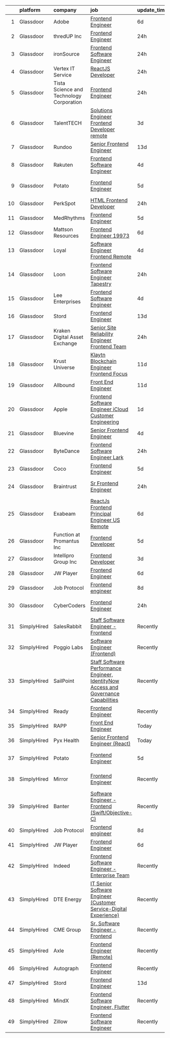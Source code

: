 

|    | platform    | company                                  | job                                                                                                                                                                                                                                                                                                                                                                                                                                                                                                                                                                                                                                                                                                                                                                                                                                                                                                                                                                                                                                                                                                                                                                                                                                                                                                                                                                                                            | update_time   | location          |
|---:|:------------|:-----------------------------------------|:---------------------------------------------------------------------------------------------------------------------------------------------------------------------------------------------------------------------------------------------------------------------------------------------------------------------------------------------------------------------------------------------------------------------------------------------------------------------------------------------------------------------------------------------------------------------------------------------------------------------------------------------------------------------------------------------------------------------------------------------------------------------------------------------------------------------------------------------------------------------------------------------------------------------------------------------------------------------------------------------------------------------------------------------------------------------------------------------------------------------------------------------------------------------------------------------------------------------------------------------------------------------------------------------------------------------------------------------------------------------------------------------------------------|:--------------|:------------------|
|  1 | Glassdoor   | Adobe                                    | [Frontend Engineer](https://www.glassdoor.com/partner/jobListing.htm?pos=107&ao=1136043&s=58&guid=00000182c98860a0af1aef1f2b3124fc&src=GD_JOB_AD&t=SR&vt=w&cs=1_882f3b75&cb=1661238534660&jobListingId=1008073937058&jrtk=3-0-1gb4ogo6kk6cp801-1gb4ogo7523j4000-7d98999429986adb-)                                                                                                                                                                                                                                                                                                                                                                                                                                                                                                                                                                                                                                                                                                                                                                                                                                                                                                                                                                                                                                                                                                                             | 6d            | Lehi, UT          |
|  2 | Glassdoor   | thredUP Inc                              | [Frontend Engineer](https://www.glassdoor.com/partner/jobListing.htm?pos=104&ao=1136043&s=58&guid=00000182c98860a0af1aef1f2b3124fc&src=GD_JOB_AD&t=SR&vt=w&cs=1_0ee2fa11&cb=1661238534659&jobListingId=1008086760048&jrtk=3-0-1gb4ogo6kk6cp801-1gb4ogo7523j4000-6e44b37b8cae3eb2-)                                                                                                                                                                                                                                                                                                                                                                                                                                                                                                                                                                                                                                                                                                                                                                                                                                                                                                                                                                                                                                                                                                                             | 24h           | Remote            |
|  3 | Glassdoor   | ironSource                               | [Frontend Software Engineer](https://www.glassdoor.com/partner/jobListing.htm?pos=129&ao=1136043&s=58&guid=00000182c98860a0af1aef1f2b3124fc&src=GD_JOB_AD&t=SR&vt=w&ea=1&cs=1_4eed1c3a&cb=1661238534664&jobListingId=1008086404116&jrtk=3-0-1gb4ogo6kk6cp801-1gb4ogo7523j4000-4e2ffc2723622893-)                                                                                                                                                                                                                                                                                                                                                                                                                                                                                                                                                                                                                                                                                                                                                                                                                                                                                                                                                                                                                                                                                                               | 24h           | San Francisco, CA |
|  4 | Glassdoor   | Vertex IT Service                        | [ReactJS Developer](https://www.glassdoor.com/partner/jobListing.htm?pos=105&ao=1136043&s=58&guid=00000182c98860a0af1aef1f2b3124fc&src=GD_JOB_AD&t=SR&vt=w&ea=1&cs=1_0023a334&cb=1661238534660&jobListingId=1008085593972&jrtk=3-0-1gb4ogo6kk6cp801-1gb4ogo7523j4000-f6368d09e65c25b6-)                                                                                                                                                                                                                                                                                                                                                                                                                                                                                                                                                                                                                                                                                                                                                                                                                                                                                                                                                                                                                                                                                                                        | 24h           | Remote            |
|  5 | Glassdoor   | Tista Science and Technology Corporation | [Frontend Engineer](https://www.glassdoor.com/partner/jobListing.htm?pos=114&ao=1136043&s=58&guid=00000182c98860a0af1aef1f2b3124fc&src=GD_JOB_AD&t=SR&vt=w&cs=1_9df2271e&cb=1661238534661&jobListingId=1008087202919&jrtk=3-0-1gb4ogo6kk6cp801-1gb4ogo7523j4000-3e4fda29047e37e3-)                                                                                                                                                                                                                                                                                                                                                                                                                                                                                                                                                                                                                                                                                                                                                                                                                                                                                                                                                                                                                                                                                                                             | 24h           | Washington, DC    |
|  6 | Glassdoor   | TalentTECH                               | [Solutions Engineer Frontend Developer  remote ](https://www.glassdoor.com/partner/jobListing.htm?pos=110&ao=1136043&s=58&guid=00000182c98860a0af1aef1f2b3124fc&src=GD_JOB_AD&t=SR&vt=w&ea=1&cs=1_caf9e2be&cb=1661238534660&jobListingId=1008081208256&jrtk=3-0-1gb4ogo6kk6cp801-1gb4ogo7523j4000-b2eee3a53e61bbf3-)                                                                                                                                                                                                                                                                                                                                                                                                                                                                                                                                                                                                                                                                                                                                                                                                                                                                                                                                                                                                                                                                                           | 3d            | Atlanta, TX       |
|  7 | Glassdoor   | Rundoo                                   | [Senior Frontend Engineer](https://www.glassdoor.com/partner/jobListing.htm?pos=126&ao=1136043&s=58&guid=00000182c98860a0af1aef1f2b3124fc&src=GD_JOB_AD&t=SR&vt=w&ea=1&cs=1_268e7060&cb=1661238534664&jobListingId=1008063869886&jrtk=3-0-1gb4ogo6kk6cp801-1gb4ogo7523j4000-0b044396b2f127ae-)                                                                                                                                                                                                                                                                                                                                                                                                                                                                                                                                                                                                                                                                                                                                                                                                                                                                                                                                                                                                                                                                                                                 | 13d           | Redwood City, CA  |
|  8 | Glassdoor   | Rakuten                                  | [Frontend Software Engineer](https://www.glassdoor.com/partner/jobListing.htm?pos=111&ao=1136043&s=58&guid=00000182c98860a0af1aef1f2b3124fc&src=GD_JOB_AD&t=SR&vt=w&cs=1_90348a9d&cb=1661238534661&jobListingId=1008078707804&jrtk=3-0-1gb4ogo6kk6cp801-1gb4ogo7523j4000-306037819de43b41-)                                                                                                                                                                                                                                                                                                                                                                                                                                                                                                                                                                                                                                                                                                                                                                                                                                                                                                                                                                                                                                                                                                                    | 4d            | San Mateo, CA     |
|  9 | Glassdoor   | Potato                                   | [Frontend Engineer](https://www.glassdoor.com/partner/jobListing.htm?pos=109&ao=1136043&s=58&guid=00000182c98860a0af1aef1f2b3124fc&src=GD_JOB_AD&t=SR&vt=w&ea=1&cs=1_2b397a2e&cb=1661238534660&jobListingId=1008076606858&jrtk=3-0-1gb4ogo6kk6cp801-1gb4ogo7523j4000-192f96fbfef95317-)                                                                                                                                                                                                                                                                                                                                                                                                                                                                                                                                                                                                                                                                                                                                                                                                                                                                                                                                                                                                                                                                                                                        | 5d            | San Francisco, CA |
| 10 | Glassdoor   | PerkSpot                                 | [HTML Frontend Developer](https://www.glassdoor.com/partner/jobListing.htm?pos=116&ao=1136043&s=58&guid=00000182c98860a0af1aef1f2b3124fc&src=GD_JOB_AD&t=SR&vt=w&ea=1&cs=1_b5e588cd&cb=1661238534662&jobListingId=1008087501368&jrtk=3-0-1gb4ogo6kk6cp801-1gb4ogo7523j4000-5002ab31bb5ac1a6-)                                                                                                                                                                                                                                                                                                                                                                                                                                                                                                                                                                                                                                                                                                                                                                                                                                                                                                                                                                                                                                                                                                                  | 24h           | Chicago, IL       |
| 11 | Glassdoor   | MedRhythms                               | [Frontend Engineer](https://www.glassdoor.com/partner/jobListing.htm?pos=120&ao=1136043&s=58&guid=00000182c98860a0af1aef1f2b3124fc&src=GD_JOB_AD&t=SR&vt=w&cs=1_ac146cf9&cb=1661238534663&jobListingId=1008076564135&jrtk=3-0-1gb4ogo6kk6cp801-1gb4ogo7523j4000-2403c4752ff5ee17-)                                                                                                                                                                                                                                                                                                                                                                                                                                                                                                                                                                                                                                                                                                                                                                                                                                                                                                                                                                                                                                                                                                                             | 5d            | Portland, ME      |
| 12 | Glassdoor   | Mattson Resources                        | [Frontend Engineer   19973](https://www.glassdoor.com/partner/jobListing.htm?pos=102&ao=1110586&s=58&guid=00000182c98860a0af1aef1f2b3124fc&src=GD_JOB_AD&t=SR&vt=w&ea=1&cs=1_2cc0378e&cb=1661238534659&jobListingId=1008074116931&cpc=FD1C1DA32C38CFA7&jrtk=3-0-1gb4ogo6kk6cp801-1gb4ogo7523j4000-0a00a1491b6a5ce7--6NYlbfkN0DoFs6WlAcF-9rlb0mQNJgEdO4ygxmYB9kVlugPervFNJgAbE9jgY8GUQwiNDcz4EUKR8PdUcyf-VNWI6AuDvUkfxpNhtGaNV5cQCjdB051Mo02_MpHvgyOZvIn0ijvxKvElIJ4RuI63bP0TH3FcrNAG2S-xyoC_S9UwtJ6BNM_w8dMRF17Vwi9n_DU3ijUHfy9gClYBTG730usju_55oLdVKKZ3D21GQrMXNSHwVf95O6o5uKQbTo5sAUGLMBvJmVOHiKomF6t37rft3IUKKVWrAvthevfoB35DlcKJOIzIeXJ5LZQqZq7H-RmPyEL26An0TXiyqaPOK_DqQfGHvJHir2KqdPxhrmW8cm2H3Uq8CPnarbtcwBoi9J43EIpQz1hAqbWfvmgCQewXvqH3cT0HRj5ZTVXxZG8uThlpxgRAua8fKWEKsbxUjMm4FMbhGtGSILvoAI3-mq_qAR4-IW7Hi-PzeGsxZuqIU8w4fmvuzHEh2FlV9d0TTVejLbM9vs%3D)                                                                                                                                                                                                                                                                                                                                                                                                                                                                                                                                             | 6d            | Boston, MA        |
| 13 | Glassdoor   | Loyal                                    | [Software Engineer  Frontend  Remote ](https://www.glassdoor.com/partner/jobListing.htm?pos=118&ao=1136043&s=58&guid=00000182c98860a0af1aef1f2b3124fc&src=GD_JOB_AD&t=SR&vt=w&ea=1&cs=1_cdecd0d6&cb=1661238534662&jobListingId=1008078956611&jrtk=3-0-1gb4ogo6kk6cp801-1gb4ogo7523j4000-d6233cdbf2e23a88-)                                                                                                                                                                                                                                                                                                                                                                                                                                                                                                                                                                                                                                                                                                                                                                                                                                                                                                                                                                                                                                                                                                     | 4d            | Atlanta, GA       |
| 14 | Glassdoor   | Loon                                     | [Frontend Software Engineer  Tapestry](https://www.glassdoor.com/partner/jobListing.htm?pos=124&ao=1136043&s=58&guid=00000182c98860a0af1aef1f2b3124fc&src=GD_JOB_AD&t=SR&vt=w&cs=1_11129aed&cb=1661238534664&jobListingId=1008086771853&jrtk=3-0-1gb4ogo6kk6cp801-1gb4ogo7523j4000-6913c546a0d72037-)                                                                                                                                                                                                                                                                                                                                                                                                                                                                                                                                                                                                                                                                                                                                                                                                                                                                                                                                                                                                                                                                                                          | 24h           | Mountain View, CA |
| 15 | Glassdoor   | Lee Enterprises                          | [Frontend Software Engineer](https://www.glassdoor.com/partner/jobListing.htm?pos=113&ao=1136043&s=58&guid=00000182c98860a0af1aef1f2b3124fc&src=GD_JOB_AD&t=SR&vt=w&ea=1&cs=1_969e60a7&cb=1661238534661&jobListingId=1008079625022&jrtk=3-0-1gb4ogo6kk6cp801-1gb4ogo7523j4000-670562f5928e8209-)                                                                                                                                                                                                                                                                                                                                                                                                                                                                                                                                                                                                                                                                                                                                                                                                                                                                                                                                                                                                                                                                                                               | 4d            | Remote            |
| 16 | Glassdoor   | Stord                                    | [Frontend Engineer](https://www.glassdoor.com/partner/jobListing.htm?pos=119&ao=1136043&s=58&guid=00000182c98860a0af1aef1f2b3124fc&src=GD_JOB_AD&t=SR&vt=w&ea=1&cs=1_07d9dd4e&cb=1661238534662&jobListingId=1008063596191&jrtk=3-0-1gb4ogo6kk6cp801-1gb4ogo7523j4000-c278de02ccd50e66-)                                                                                                                                                                                                                                                                                                                                                                                                                                                                                                                                                                                                                                                                                                                                                                                                                                                                                                                                                                                                                                                                                                                        | 13d           | Atlanta, GA       |
| 17 | Glassdoor   | Kraken Digital Asset Exchange            | [Senior Site Reliability Engineer   Frontend Team](https://www.glassdoor.com/partner/jobListing.htm?pos=128&ao=1136043&s=58&guid=00000182c98860a0af1aef1f2b3124fc&src=GD_JOB_AD&t=SR&vt=w&cs=1_508478ae&cb=1661238534664&jobListingId=1008087088412&jrtk=3-0-1gb4ogo6kk6cp801-1gb4ogo7523j4000-d824e6352cd26d0f-)                                                                                                                                                                                                                                                                                                                                                                                                                                                                                                                                                                                                                                                                                                                                                                                                                                                                                                                                                                                                                                                                                              | 24h           | Hartford, CT      |
| 18 | Glassdoor   | Krust Universe                           | [ Klaytn  Blockchain Engineer  Frontend Focus ](https://www.glassdoor.com/partner/jobListing.htm?pos=125&ao=1136043&s=58&guid=00000182c98860a0af1aef1f2b3124fc&src=GD_JOB_AD&t=SR&vt=w&ea=1&cs=1_cb560cae&cb=1661238534664&jobListingId=1008066450707&jrtk=3-0-1gb4ogo6kk6cp801-1gb4ogo7523j4000-8c41a162b3206741-)                                                                                                                                                                                                                                                                                                                                                                                                                                                                                                                                                                                                                                                                                                                                                                                                                                                                                                                                                                                                                                                                                            | 11d           | Remote            |
| 19 | Glassdoor   | Allbound                                 | [Front End Engineer](https://www.glassdoor.com/partner/jobListing.htm?pos=127&ao=1136043&s=58&guid=00000182c98860a0af1aef1f2b3124fc&src=GD_JOB_AD&t=SR&vt=w&ea=1&cs=1_7060920d&cb=1661238534664&jobListingId=1008067481345&jrtk=3-0-1gb4ogo6kk6cp801-1gb4ogo7523j4000-b02d7122c1041dda-)                                                                                                                                                                                                                                                                                                                                                                                                                                                                                                                                                                                                                                                                                                                                                                                                                                                                                                                                                                                                                                                                                                                       | 11d           | Remote            |
| 20 | Glassdoor   | Apple                                    | [Frontend Software Engineer   iCloud Customer Engineering](https://www.glassdoor.com/partner/jobListing.htm?pos=101&ao=1110586&s=58&guid=00000182c98860a0af1aef1f2b3124fc&src=GD_JOB_AD&t=SR&vt=w&cs=1_a0725f75&cb=1661238534659&jobListingId=1008084351960&cpc=8795CF9063CD573D&jrtk=3-0-1gb4ogo6kk6cp801-1gb4ogo7523j4000-9869072254103414--6NYlbfkN0BvKrLyj5gPmtZO9T8euul8TCxuuKNOtzRJOomxnwSEodTz2Bc-sPZlADHp0xxmf8XYEpZWWwNbOOVN0LmdzItjcM2ZA0Fh4RHXVRbxuGgz4Yat6D3mGkaV4vIy9tc4wq6iZSnzD0HmxHFmJRgwqFpfgmKeOy94KFpjZ8KJdENgY63nBH4cQDcqvRIlRNcUjQZYyKy_KNtlC29ecKwWYND1UXGN8Da5OlFNG2N6guFCHWH9A9c-lAE4YQRl__Q6bV2N6t5GSHyGQTmMKIizfacG_a-_J94eIRuh9Os3zYr05ubMyDAHjv6Lal9_V7kp94QRnj6z2rZ2SnZEhDSJ3lK3beJJeDwOwJ8ER8jPk3EyHgsFZu_WFWCM3AqFlI8_SItR_AUx0y_f_O5iXzlK3IWj6GBU1xOVMD0Z_b2R_NxIvz_UzG2SXfgrF5Wluoc_F0lc8jdXCPXfh_HlKpPc7FoEMKabLbErmzrz8YRgCICOOQoFBLI1TH1IQqg-AlqzUh_cbb-jiG80Jxf1BuSv2ZGEmS0Roh0vWvEMqGWG52QCwnhiRbOlHRFprn6XPXEMIHzv2ha3CzmLqz4JTMQ7FT58Wc_B9z1Ef6ja_vL3KcB8OWXYTU3CX5BcpZG1fmQpeVjFG-Fjy5xlId6_F8mwMCdyntGx6ZWoFzeLs1YHEj23ph81-lBvNM17dwS-DoDyn3Rk2NkUKcylt4297Go1YuSOv7YgHBLKXsnLnrdHd5yZPwznXgKsHAJOqZA6IoiIZ2-K9I-0NV5vPJJJ-Bl4Au1yJL9NwcZlftZIX3GK9wMApPwYLKt5Utx3UKAEATTV9zjB9_jRNJ8p2jiQkTkYfBoAtjqYgL22Fde-_eUm0BH1inLopoejKSnSmfxyAS5DUbtT1TyLsPkZnauaFtioJrRQuHQsOFN8uaxQ9VV9xLUlUzIQ8i-AAKRm11Yos8Oc3zgvNQ90solqvNpqdrPoaMlR84c6uT63gTxEiJmdwH_CGOVjaSaA_uZL) | 1d            | Austin, TX        |
| 21 | Glassdoor   | Bluevine                                 | [Senior Frontend Engineer ](https://www.glassdoor.com/partner/jobListing.htm?pos=130&ao=1136043&s=58&guid=00000182c98860a0af1aef1f2b3124fc&src=GD_JOB_AD&t=SR&vt=w&ea=1&cs=1_5d5d7835&cb=1661238534664&jobListingId=1008079315625&jrtk=3-0-1gb4ogo6kk6cp801-1gb4ogo7523j4000-e42d5528139c0ba0-)                                                                                                                                                                                                                                                                                                                                                                                                                                                                                                                                                                                                                                                                                                                                                                                                                                                                                                                                                                                                                                                                                                                | 4d            | Redwood City, CA  |
| 22 | Glassdoor   | ByteDance                                | [Frontend Software Engineer  Lark](https://www.glassdoor.com/partner/jobListing.htm?pos=117&ao=1136043&s=58&guid=00000182c98860a0af1aef1f2b3124fc&src=GD_JOB_AD&t=SR&vt=w&cs=1_42086783&cb=1661238534662&jobListingId=1008087501787&jrtk=3-0-1gb4ogo6kk6cp801-1gb4ogo7523j4000-407054f9e54edee4-)                                                                                                                                                                                                                                                                                                                                                                                                                                                                                                                                                                                                                                                                                                                                                                                                                                                                                                                                                                                                                                                                                                              | 24h           | Mountain View, CA |
| 23 | Glassdoor   | Coco                                     | [Frontend Engineer](https://www.glassdoor.com/partner/jobListing.htm?pos=122&ao=1136043&s=58&guid=00000182c98860a0af1aef1f2b3124fc&src=GD_JOB_AD&t=SR&vt=w&ea=1&cs=1_9f612934&cb=1661238534663&jobListingId=1008075458872&jrtk=3-0-1gb4ogo6kk6cp801-1gb4ogo7523j4000-a04bf6a3465f2459-)                                                                                                                                                                                                                                                                                                                                                                                                                                                                                                                                                                                                                                                                                                                                                                                                                                                                                                                                                                                                                                                                                                                        | 5d            | Los Angeles, CA   |
| 24 | Glassdoor   | Braintrust                               | [Sr  Frontend Engineer](https://www.glassdoor.com/partner/jobListing.htm?pos=108&ao=1136043&s=58&guid=00000182c98860a0af1aef1f2b3124fc&src=GD_JOB_AD&t=SR&vt=w&ea=1&cs=1_f10827cb&cb=1661238534660&jobListingId=1008087339312&jrtk=3-0-1gb4ogo6kk6cp801-1gb4ogo7523j4000-d6772f0101cd1673-)                                                                                                                                                                                                                                                                                                                                                                                                                                                                                                                                                                                                                                                                                                                                                                                                                                                                                                                                                                                                                                                                                                                    | 24h           | San Francisco, CA |
| 25 | Glassdoor   | Exabeam                                  | [ReactJs Frontend Principal Engineer  US Remote ](https://www.glassdoor.com/partner/jobListing.htm?pos=112&ao=1136043&s=58&guid=00000182c98860a0af1aef1f2b3124fc&src=GD_JOB_AD&t=SR&vt=w&ea=1&cs=1_7d015dd9&cb=1661238534661&jobListingId=1008074823375&jrtk=3-0-1gb4ogo6kk6cp801-1gb4ogo7523j4000-69f059e06c50da07-)                                                                                                                                                                                                                                                                                                                                                                                                                                                                                                                                                                                                                                                                                                                                                                                                                                                                                                                                                                                                                                                                                          | 6d            | Remote            |
| 26 | Glassdoor   | Function at Promantus Inc                | [Frontend Developer](https://www.glassdoor.com/partner/jobListing.htm?pos=121&ao=1136043&s=58&guid=00000182c98860a0af1aef1f2b3124fc&src=GD_JOB_AD&t=SR&vt=w&ea=1&cs=1_7b9e3ad2&cb=1661238534663&jobListingId=1008075993401&jrtk=3-0-1gb4ogo6kk6cp801-1gb4ogo7523j4000-64cbedbe0b8b4a79-)                                                                                                                                                                                                                                                                                                                                                                                                                                                                                                                                                                                                                                                                                                                                                                                                                                                                                                                                                                                                                                                                                                                       | 5d            | Remote            |
| 27 | Glassdoor   | Intellipro Group Inc                     | [Frontend Developer](https://www.glassdoor.com/partner/jobListing.htm?pos=123&ao=1136043&s=58&guid=00000182c98860a0af1aef1f2b3124fc&src=GD_JOB_AD&t=SR&vt=w&ea=1&cs=1_c467dc84&cb=1661238534664&jobListingId=1008081742064&jrtk=3-0-1gb4ogo6kk6cp801-1gb4ogo7523j4000-d9fdc6f233a3d01e-)                                                                                                                                                                                                                                                                                                                                                                                                                                                                                                                                                                                                                                                                                                                                                                                                                                                                                                                                                                                                                                                                                                                       | 3d            | Remote            |
| 28 | Glassdoor   | JW Player                                | [Frontend Engineer](https://www.glassdoor.com/partner/jobListing.htm?pos=106&ao=1136043&s=58&guid=00000182c98860a0af1aef1f2b3124fc&src=GD_JOB_AD&t=SR&vt=w&ea=1&cs=1_4d1a0a4f&cb=1661238534660&jobListingId=1008073646544&jrtk=3-0-1gb4ogo6kk6cp801-1gb4ogo7523j4000-8144a51cda96fbc3-)                                                                                                                                                                                                                                                                                                                                                                                                                                                                                                                                                                                                                                                                                                                                                                                                                                                                                                                                                                                                                                                                                                                        | 6d            | New York, NY      |
| 29 | Glassdoor   | Job Protocol                             | [Frontend engineer](https://www.glassdoor.com/partner/jobListing.htm?pos=115&ao=1136043&s=58&guid=00000182c98860a0af1aef1f2b3124fc&src=GD_JOB_AD&t=SR&vt=w&ea=1&cs=1_d28114e6&cb=1661238534661&jobListingId=1008070616623&jrtk=3-0-1gb4ogo6kk6cp801-1gb4ogo7523j4000-7017c6263bebbc73-)                                                                                                                                                                                                                                                                                                                                                                                                                                                                                                                                                                                                                                                                                                                                                                                                                                                                                                                                                                                                                                                                                                                        | 8d            | Remote            |
| 30 | Glassdoor   | CyberCoders                              | [Frontend Engineer](https://www.glassdoor.com/partner/jobListing.htm?pos=103&ao=1110586&s=58&guid=00000182c98860a0af1aef1f2b3124fc&src=GD_JOB_AD&t=SR&vt=w&ea=1&cs=1_ac4a983b&cb=1661238534660&jobListingId=1008087417795&cpc=8795CF9063CD573D&jrtk=3-0-1gb4ogo6kk6cp801-1gb4ogo7523j4000-0a3a2455128261a1--6NYlbfkN0CpFJQzrgRR8WqXWK1qKKEqALWJw739KlKqr2H-MSI4eoBlI4EFrmor2FYZMP3muM1cTRVxepzo1WSxzJb4gQ9Wn96INfUKTpbn9NQ77k3HhYKLB4SElqF5g32OUfmIhhItjeH2KmOtnwBowxNriPhUAh56QwYwVwost76obO4wSQVUnuaH0G3JTJwZlZDyT-NSubf8h-i-T2bNx_Rk4HeTZzEGi60HTuK1ppJdN2Z32VBlNandeZ3cTz4hu8WOuq3YOoowgA_7wV1gpC7msUrb_4OTo7BzcEfVsFCHFmDO_vBt0WJ9NzoT0-_ckChMvYzHO4C7vDKlNV19zLuIIIMkZOh3lvUDD2tENdHtLsTYyQDp7f71lcyqHzCCxUGNWwQcph0fEvHrHtBQjuJcKBpZFML6k7f0QUd_oPM3q2bVerzYS4_-l5ylq8035Zv3h_iPXjyLvD3fHwXJg4V9pBXu7hVNA8mfkqLihggX3C4pmMgGdRTOeobKAwKou4vLAf6wQ15xI_xwxPI2j9SG5Vilcye1MnuohaFssQ52yex7v2NItZPpDHLLKzwCw8S0pajDaofDyM6qtRDksNECzDOnEM-cMMSgTXcwEYMhF5WcQV_HRQ4MJ1dRase3JAkFLSD3YClAhjtUBHkg35hveN0iakOkBIhyv12219olXilDH7jsYq_3Sag0yRbzBYBbtZnk7khrVyZwWqclpRwq3zFhb_Ua43oPuclTX7U4zgH0BwRP5b6edYNmoj_72Zka2rnqox7Dx7o6_kPBXBzWZ3QDie9AyMi5cPBE4JvjhZf0k2y_kUZQi7TiRq0ZM8F6FGYXdV6BVhIco_pXuJ_rrEsgTwlEOehQMDnhlUSEf94odG_LmuKIRMj9ss18F6zWfPRCjZbYnak_XCKBD-ARKvPB67i01IjMSwQmTrDPjcHKDM0csWdwVnekvH3XIqZ0FznE-A1ppudPFCgHA7_qjLq-hSdW1O1EmriGLpxZg4G-hg%3D%3D)                                       | 24h           | San Francisco, CA |
| 31 | SimplyHired | SalesRabbit                              | [Staff Software Engineer - Frontend](https://www.simplyhired.com/job/m6BEagTr-jNnO1hyNXb8Ely4cpl_QW_k6Vr6vVUAirBnm68qAQA-xA?q=frontend+engineer)                                                                                                                                                                                                                                                                                                                                                                                                                                                                                                                                                                                                                                                                                                                                                                                                                                                                                                                                                                                                                                                                                                                                                                                                                                                               | Recently      | Remote            |
| 32 | SimplyHired | Poggio Labs                              | [Software Engineer (Frontend)](https://www.simplyhired.com/job/66XM66vrbNQ6MouDp9HIZ1KRq3cfk2HHIUAwR6viI0scF8ATlOb4ZA?q=frontend+engineer)                                                                                                                                                                                                                                                                                                                                                                                                                                                                                                                                                                                                                                                                                                                                                                                                                                                                                                                                                                                                                                                                                                                                                                                                                                                                     | Recently      | Remote            |
| 33 | SimplyHired | SailPoint                                | [Staff Software Performance Engineer, IdentityNow Access and Governance Capabilities](https://www.simplyhired.com/job/H7nXnD50if4c5ClojqMwMKNO6VgmQCOPY9zrQel2iE_tb5qQ06i7qw?q=frontend+engineer)                                                                                                                                                                                                                                                                                                                                                                                                                                                                                                                                                                                                                                                                                                                                                                                                                                                                                                                                                                                                                                                                                                                                                                                                              | Recently      | Remote            |
| 34 | SimplyHired | Ready                                    | [Frontend Engineer](https://www.simplyhired.com/job/NfBh9lIXHlK5WnBnJRBiQm0lcc0VntcXWDxclZFLZkHgoLP9ATK3oQ?q=frontend+engineer)                                                                                                                                                                                                                                                                                                                                                                                                                                                                                                                                                                                                                                                                                                                                                                                                                                                                                                                                                                                                                                                                                                                                                                                                                                                                                | Recently      | California        |
| 35 | SimplyHired | RAPP                                     | [Front End Engineer](https://www.simplyhired.com/job/Ner57vp7XIOaVBkT0auP7dzuTrAA6n5m46uqGg9cU98XIXmf-L1uKw?q=frontend+engineer)                                                                                                                                                                                                                                                                                                                                                                                                                                                                                                                                                                                                                                                                                                                                                                                                                                                                                                                                                                                                                                                                                                                                                                                                                                                                               | Today         | Phoenix, AZ       |
| 36 | SimplyHired | Pyx Health                               | [Senior Frontend Engineer (React)](https://www.simplyhired.com/job/IPvZA2l2KWw6V1dJqszZN1yimVyrsAiBmFORPV2lCXjBB98dVOadVg?q=frontend+engineer)                                                                                                                                                                                                                                                                                                                                                                                                                                                                                                                                                                                                                                                                                                                                                                                                                                                                                                                                                                                                                                                                                                                                                                                                                                                                 | Today         | Remote            |
| 37 | SimplyHired | Potato                                   | [Frontend Engineer](https://www.simplyhired.com/job/IFy8SJI3elndlYDFZ2gPqlgmA3dTDGNFnAJPFM_K0lOuvyLse6XsfQ?q=frontend+engineer)                                                                                                                                                                                                                                                                                                                                                                                                                                                                                                                                                                                                                                                                                                                                                                                                                                                                                                                                                                                                                                                                                                                                                                                                                                                                                | 5d            | San Francisco, CA |
| 38 | SimplyHired | Mirror                                   | [Frontend Engineer](https://www.simplyhired.com/job/1usBlvhGylE7XcQfKrDFHQ3BMShtHdNzcIEZv9IJghOGNQmJ_JZEnw?q=frontend+engineer)                                                                                                                                                                                                                                                                                                                                                                                                                                                                                                                                                                                                                                                                                                                                                                                                                                                                                                                                                                                                                                                                                                                                                                                                                                                                                | Recently      | San Francisco, CA |
| 39 | SimplyHired | Banter                                   | [Software Engineer - Frontend (Swift/Objective-C)](https://www.simplyhired.com/job/HpuGZlidUXuxkB78pMsHhGIaOKkHpNdN2UfkKPMRWQgWn0v56r9wyw?q=frontend+engineer)                                                                                                                                                                                                                                                                                                                                                                                                                                                                                                                                                                                                                                                                                                                                                                                                                                                                                                                                                                                                                                                                                                                                                                                                                                                 | Recently      | Remote            |
| 40 | SimplyHired | Job Protocol                             | [Frontend engineer](https://www.simplyhired.com/job/EfDkzJbLF5qSPQvEshBdxXXnYwEvNhQNnflr9fkViFTJaW_om62kOA?q=frontend+engineer)                                                                                                                                                                                                                                                                                                                                                                                                                                                                                                                                                                                                                                                                                                                                                                                                                                                                                                                                                                                                                                                                                                                                                                                                                                                                                | 8d            | Remote            |
| 41 | SimplyHired | JW Player                                | [Frontend Engineer](https://www.simplyhired.com/job/fYBKHkk4vV4ICLF-dJpi_johfwdqSs6Qq7J9VqxRwa3hGdxlFiyP1Q?q=frontend+engineer)                                                                                                                                                                                                                                                                                                                                                                                                                                                                                                                                                                                                                                                                                                                                                                                                                                                                                                                                                                                                                                                                                                                                                                                                                                                                                | 6d            | New York, NY      |
| 42 | SimplyHired | Indeed                                   | [Frontend Software Engineer - Enterprise Team](https://www.simplyhired.com/job/x_iqkhASV8WnTie_3ktk6vq9vE_0i0Jmum19TX1xYkGEVYNKVixi8A?q=frontend+engineer)                                                                                                                                                                                                                                                                                                                                                                                                                                                                                                                                                                                                                                                                                                                                                                                                                                                                                                                                                                                                                                                                                                                                                                                                                                                     | Recently      | Seattle, WA       |
| 43 | SimplyHired | DTE Energy                               | [IT Senior Software Engineer (Customer Service-Digital Experience)](https://www.simplyhired.com/job/JvvTdtUvCo1plGK62BDdH0n7TMZPr1alzEo-BMYw1FrbW71hr3U_pg?q=frontend+engineer)                                                                                                                                                                                                                                                                                                                                                                                                                                                                                                                                                                                                                                                                                                                                                                                                                                                                                                                                                                                                                                                                                                                                                                                                                                | Recently      | Detroit, MI       |
| 44 | SimplyHired | CME Group                                | [Sr. Software Engineer - Frontend](https://www.simplyhired.com/job/ujyHv7u3zs-97pmVpujw0lQ7UHbgL3QyTrAyKc0Uiiqr3Y9TP7IEKw?q=frontend+engineer)                                                                                                                                                                                                                                                                                                                                                                                                                                                                                                                                                                                                                                                                                                                                                                                                                                                                                                                                                                                                                                                                                                                                                                                                                                                                 | Recently      | Chicago, IL       |
| 45 | SimplyHired | Axle                                     | [Frontend Engineer (Remote)](https://www.simplyhired.com/job/PUaJC2ka-0lrMpRsWcxbAHPFhLWHae2YoczqhGsJB45zhsOtvfKOLw?q=frontend+engineer)                                                                                                                                                                                                                                                                                                                                                                                                                                                                                                                                                                                                                                                                                                                                                                                                                                                                                                                                                                                                                                                                                                                                                                                                                                                                       | Recently      | Seattle, WA       |
| 46 | SimplyHired | Autograph                                | [Frontend Engineer](https://www.simplyhired.com/job/lR49OylCZxR1qLBAoL6T6ylH5XZqCT7Pw08DAsC0QYl_fnI49RWpjw?q=frontend+engineer)                                                                                                                                                                                                                                                                                                                                                                                                                                                                                                                                                                                                                                                                                                                                                                                                                                                                                                                                                                                                                                                                                                                                                                                                                                                                                | Recently      | Santa Monica, CA  |
| 47 | SimplyHired | Stord                                    | [Frontend Engineer](https://www.simplyhired.com/job/N3b_bGlPqrgsDH3sCintlWn8hPr1CC0jE1YfDGK_6590hJcIByo8Sw?q=frontend+engineer)                                                                                                                                                                                                                                                                                                                                                                                                                                                                                                                                                                                                                                                                                                                                                                                                                                                                                                                                                                                                                                                                                                                                                                                                                                                                                | 13d           | Atlanta, GA       |
| 48 | SimplyHired | MindX                                    | [Frontend Software Engineer, Flutter](https://www.simplyhired.com/job/fjQqtdwU--PbPuQDmb84MufXgGFiYAcNQw5QGjOD8FOtQ62dgH7fUQ?q=frontend+engineer)                                                                                                                                                                                                                                                                                                                                                                                                                                                                                                                                                                                                                                                                                                                                                                                                                                                                                                                                                                                                                                                                                                                                                                                                                                                              | Recently      | Remote            |
| 49 | SimplyHired | Zillow                                   | [Frontend Software Engineer](https://www.simplyhired.com/job/lkImpF3Kk1da9Ea4567qzxmERKxvDVcCVZSZarlV-OsULUs7p46mJg?q=frontend+engineer)                                                                                                                                                                                                                                                                                                                                                                                                                                                                                                                                                                                                                                                                                                                                                                                                                                                                                                                                                                                                                                                                                                                                                                                                                                                                       | Recently      | Remote            |